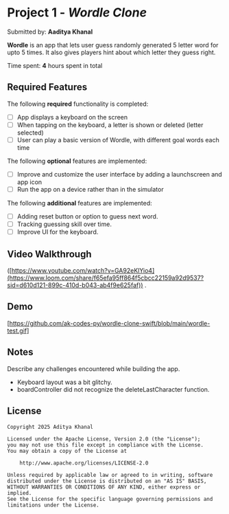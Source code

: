 # Project 1 - *Wordle Clone*

Submitted by: **Aaditya Khanal**

**Wordle** is an app that lets user guess randomly generated 5 letter word for upto 5 times. It also gives players hint about which letter they guess right.

Time spent: **4** hours spent in total

## Required Features

The following **required** functionality is completed:

- [ ] App displays a keyboard on the screen
- [ ] When tapping on the keyboard, a letter is shown or deleted (letter selected)
- [ ] User can play a basic version of Wordle, with different goal words each time

The following **optional** features are implemented:

- [ ] Improve and customize the user interface by adding a launchscreen and app icon
- [ ] Run the app on a device rather than in the simulator

The following **additional** features are implemented:

- [ ] Adding reset button or option to guess next word.
- [ ] Tracking guessing skill over time.
- [ ] Improve UI for the keyboard.

## Video Walkthrough

([https://www.youtube.com/watch?v=GA92eKlYio4](https://www.loom.com/share/f65efa95ff864f5cbcc22159a92d9537?sid=d610d121-899c-410d-b043-ab4f9e625faf)) .

## Demo
[https://github.com/ak-codes-py/wordle-clone-swift/blob/main/wordle-test.gif]


## Notes

Describe any challenges encountered while building the app.

- Keyboard layout was a bit glitchy.
- boardController did not recognize the deleteLastCharacter function.

## License

    Copyright 2025 Aditya Khanal

    Licensed under the Apache License, Version 2.0 (the "License");
    you may not use this file except in compliance with the License.
    You may obtain a copy of the License at

        http://www.apache.org/licenses/LICENSE-2.0

    Unless required by applicable law or agreed to in writing, software
    distributed under the License is distributed on an "AS IS" BASIS,
    WITHOUT WARRANTIES OR CONDITIONS OF ANY KIND, either express or implied.
    See the License for the specific language governing permissions and
    limitations under the License.
